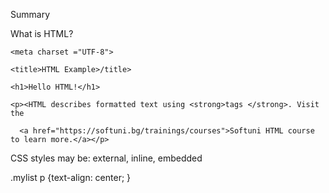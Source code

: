Summary

What is HTML?

<!DOCTYPE html>

<html>
  
  <head>
    
    <meta charset ="UTF-8">
    
    <title>HTML Example>/title>
    
  </head>
  
  <body>
    
    <h1>Hello HTML!</h1>
    
    <p><HTML describes formatted text using <strong>tags </strong>. Visit the 
    
      <a href="https://softuni.bg/trainings/courses">Softuni HTML course to learn more.</a></p>
      
  </body>
  
</html>

CSS styles may be: external, inline, embedded

.mylist p  {text-align: center; }
